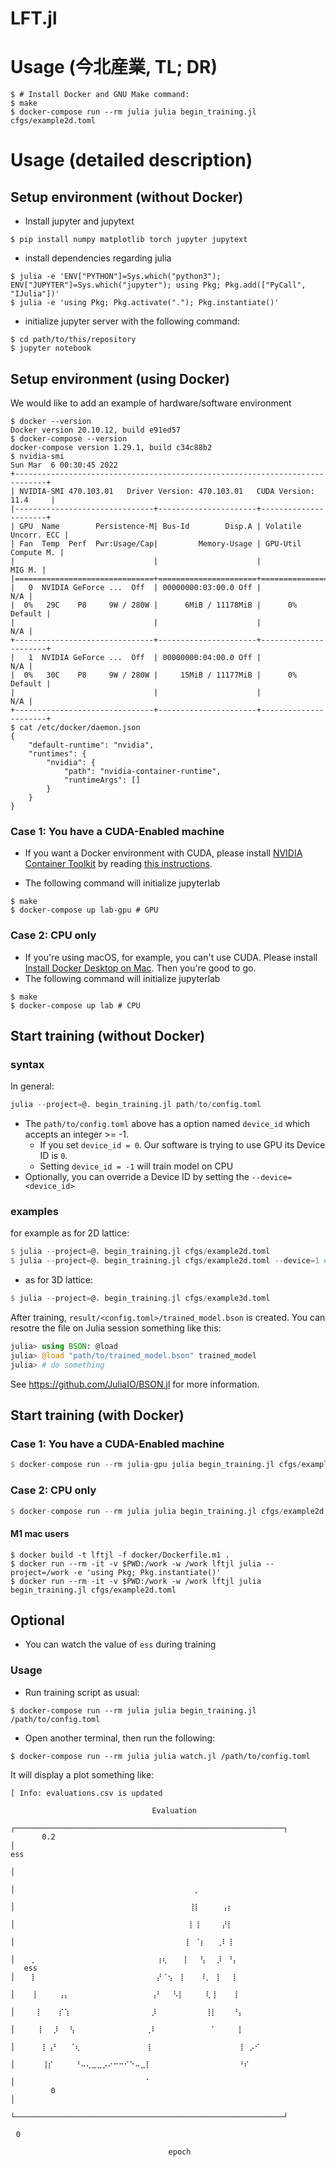# LFT.jl

# Usage (今北産業, TL; DR)


```console
$ # Install Docker and GNU Make command:
$ make
$ docker-compose run --rm julia julia begin_training.jl cfgs/example2d.toml
```

# Usage (detailed description)

## Setup environment (without Docker)

- Install jupyter and jupytext

```console
$ pip install numpy matplotlib torch jupyter jupytext
```

- install dependencies regarding julia

```console
$ julia -e 'ENV["PYTHON"]=Sys.which("python3"); ENV["JUPYTER"]=Sys.which("jupyter"); using Pkg; Pkg.add(["PyCall", "IJulia"])'
$ julia -e 'using Pkg; Pkg.activate("."); Pkg.instantiate()'
```

- initialize jupyter server with the following command:

```console
$ cd path/to/this/repository
$ jupyter notebook
```

## Setup environment (using Docker)

We would like to add an example of hardware/software environment

```console
$ docker --version
Docker version 20.10.12, build e91ed57
$ docker-compose --version
docker-compose version 1.29.1, build c34c88b2
$ nvidia-smi
Sun Mar  6 00:30:45 2022
+-----------------------------------------------------------------------------+
| NVIDIA-SMI 470.103.01   Driver Version: 470.103.01   CUDA Version: 11.4     |
|-------------------------------+----------------------+----------------------+
| GPU  Name        Persistence-M| Bus-Id        Disp.A | Volatile Uncorr. ECC |
| Fan  Temp  Perf  Pwr:Usage/Cap|         Memory-Usage | GPU-Util  Compute M. |
|                               |                      |               MIG M. |
|===============================+======================+======================|
|   0  NVIDIA GeForce ...  Off  | 00000000:03:00.0 Off |                  N/A |
|  0%   29C    P8     9W / 280W |      6MiB / 11178MiB |      0%      Default |
|                               |                      |                  N/A |
+-------------------------------+----------------------+----------------------+
|   1  NVIDIA GeForce ...  Off  | 00000000:04:00.0 Off |                  N/A |
|  0%   30C    P8     9W / 280W |     15MiB / 11177MiB |      0%      Default |
|                               |                      |                  N/A |
+-------------------------------+----------------------+----------------------+
$ cat /etc/docker/daemon.json
{
    "default-runtime": "nvidia",
    "runtimes": {
        "nvidia": {
            "path": "nvidia-container-runtime",
            "runtimeArgs": []
        }
    }
}
```

### Case 1: You have a CUDA-Enabled machine

- If you want a Docker environment with CUDA, please install [NVIDIA Container Toolkit](https://github.com/NVIDIA/nvidia-docker) by reading [this instructions](https://docs.nvidia.com/datacenter/cloud-native/container-toolkit/install-guide.html).

- The following command will initialize jupyterlab

```console
$ make
$ docker-compose up lab-gpu # GPU
```

### Case 2: CPU only

- If you're using macOS, for example, you can't use CUDA. Please install [Install Docker Desktop on Mac](https://docs.docker.com/desktop/mac/install/). Then you're good to go.
- The following command will initialize jupyterlab

```console
$ make
$ docker-compose up lab # CPU
```


## Start training (without Docker)

### syntax

In general:

```julia
julia --project=@. begin_training.jl path/to/config.toml
```

- The `path/to/config.toml` above has a option named `device_id` which accepts an integer >= -1. 
  - If you set `device_id = 0`. Our software is trying to use GPU its Device ID is `0`.
  - Setting `device_id = -1` will train model on CPU
- Optionally, you can override a Device ID by setting the `--device=<device_id>`

### examples

for example as for 2D lattice:

```julia
$ julia --project=@. begin_training.jl cfgs/example2d.toml
$ julia --project=@. begin_training.jl cfgs/example2d.toml --device=1 # train with GPU 1
```

- as for 3D lattice:

```julia
$ julia --project=@. begin_training.jl cfgs/example3d.toml
```

After training, `result/<config.toml>/trained_model.bson` is created. You can resotre the file on Julia session something like this:

```julia
julia> using BSON: @load
julia> @load "path/to/trained_model.bson" trained_model
julia> # do something
```

See https://github.com/JuliaIO/BSON.jl for more information.

## Start training (with Docker)

### Case 1: You have a CUDA-Enabled machine

```julia
$ docker-compose run --rm julia-gpu julia begin_training.jl cfgs/example3d.toml
```

### Case 2: CPU only

```julia
$ docker-compose run --rm julia julia begin_training.jl cfgs/example2d.toml
```

#### M1 mac users

```console
$ docker build -t lftjl -f docker/Dockerfile.m1 .
$ docker run --rm -it -v $PWD:/work -w /work lftjl julia --project=/work -e 'using Pkg; Pkg.instantiate()'
$ docker run --rm -it -v $PWD:/work -w /work lftjl julia begin_training.jl cfgs/example2d.toml
```

## Optional

- You can watch the value of `ess` during training

### Usage

- Run training script as usual:

```console
$ docker-compose run --rm julia julia begin_training.jl /path/to/config.toml
```

- Open another terminal, then run the following:

```console
$ docker-compose run --rm julia julia watch.jl /path/to/config.toml
```

It will display a plot something like:

```
[ Info: evaluations.csv is updated
           ⠀⠀⠀⠀⠀⠀⠀⠀⠀⠀⠀⠀⠀⠀⠀⠀⠀⠀⠀⠀⠀⠀⠀⠀⠀⠀Evaluation⠀⠀⠀⠀⠀⠀⠀⠀⠀⠀⠀⠀⠀⠀⠀⠀⠀⠀⠀⠀⠀⠀⠀⠀⠀⠀
           ┌────────────────────────────────────────────────────────────┐
       0.2 │⠀⠀⠀⠀⠀⠀⠀⠀⠀⠀⠀⠀⠀⠀⠀⠀⠀⠀⠀⠀⠀⠀⠀⠀⠀⠀⠀⠀⠀⠀⠀⠀⠀⠀⠀⠀⠀⠀⠀⠀⠀⠀⠀⠀⠀⠀⠀⠀⠀⠀⠀⠀⠀⠀⠀⠀⠀⠀⠀⠀│ ess
           │⠀⠀⠀⠀⠀⠀⠀⠀⠀⠀⠀⠀⠀⠀⠀⠀⠀⠀⠀⠀⠀⠀⠀⠀⠀⠀⠀⠀⠀⠀⠀⠀⠀⠀⠀⠀⠀⠀⠀⠀⠀⠀⠀⠀⠀⠀⠀⠀⠀⠀⠀⠀⠀⠀⠀⠀⠀⠀⠀⠀│
           │⠀⠀⠀⠀⠀⠀⠀⠀⠀⠀⠀⠀⠀⠀⠀⠀⠀⠀⠀⠀⠀⠀⠀⠀⠀⠀⠀⠀⠀⠀⠀⠀⠀⡀⠀⠀⠀⠀⠀⠀⠀⠀⠀⠀⠀⠀⠀⠀⠀⠀⠀⠀⠀⠀⠀⠀⠀⠀⠀⠀│
           │⠀⠀⠀⠀⠀⠀⠀⠀⠀⠀⠀⠀⠀⠀⠀⠀⠀⠀⠀⠀⠀⠀⠀⠀⠀⠀⠀⠀⠀⠀⠀⠀⢸⡇⠀⠀⠀⠀⢠⡆⠀⠀⠀⠀⠀⠀⠀⠀⠀⠀⠀⠀⠀⠀⠀⠀⠀⠀⠀⠀│
           │⠀⠀⠀⠀⠀⠀⠀⠀⠀⠀⠀⠀⠀⠀⠀⠀⠀⠀⠀⠀⠀⠀⠀⠀⠀⠀⠀⠀⠀⠀⠀⠀⡇⢸⠀⠀⠀⠀⡜⡇⠀⠀⠀⠀⠀⠀⠀⠀⠀⠀⠀⠀⠀⠀⠀⠀⠀⠀⠀⠀│
           │⠀⠀⠀⠀⠀⠀⠀⠀⠀⠀⠀⠀⠀⠀⠀⠀⠀⠀⠀⠀⠀⠀⠀⠀⠀⠀⠀⠀⠀⠀⠀⢸⠀⠈⡆⠀⠀⢀⠇⢸⠀⠀⠀⠀⠀⠀⠀⠀⠀⠀⠀⠀⠀⠀⠀⠀⠀⠀⠀⠀│
           │⠀⠀⠀⡀⠀⠀⠀⠀⠀⠀⠀⠀⠀⠀⠀⠀⠀⠀⠀⠀⠀⠀⠀⠀⠀⠀⢰⢆⠀⠀⠀⡇⠀⠀⢣⠀⠀⡸⠀⠘⡄⠀⠀⠀⠀⠀⠀⠀⠀⠀⠀⠀⠀⠀⠀⠀⠀⠀⠀⠀│
   ess     │⠀⠀⠀⡇⠀⠀⠀⠀⠀⠀⠀⠀⠀⠀⠀⠀⠀⠀⠀⠀⠀⠀⠀⠀⠀⠀⡜⠈⢢⠀⢸⠀⠀⠀⠸⡀⠀⡇⠀⠀⡇⠀⠀⠀⠀⠀⠀⠀⠀⠀⠀⠀⠀⠀⠀⠀⠀⠀⠀⠀│
           │⠀⠀⠀⢸⠀⠀⠀⠀⢠⡄⠀⠀⠀⠀⠀⠀⠀⠀⠀⠀⠀⠀⠀⠀⠀⢠⠃⠀⠀⠣⡇⠀⠀⠀⠀⢇⢸⠀⠀⠀⢸⠀⠀⠀⠀⠀⠀⠀⠀⠀⠀⠀⠀⠀⠀⠀⠀⠀⠀⠀│
           │⠀⠀⠀⠀⡇⠀⠀⠀⡎⢱⠀⠀⠀⠀⠀⠀⠀⠀⠀⠀⠀⠀⠀⠀⠀⡸⠀⠀⠀⠀⠀⠀⠀⠀⠀⢸⡇⠀⠀⠀⠘⡄⠀⠀⠀⠀⠀⠀⠀⠀⠀⠀⠀⠀⠀⠀⠀⠀⠀⠀│
           │⠀⠀⠀⠀⢸⠀⠀⡸⠀⠀⢣⠀⠀⠀⠀⠀⠀⠀⠀⠀⠀⠀⠀⠀⢀⠇⠀⠀⠀⠀⠀⠀⠀⠀⠀⠀⠁⠀⠀⠀⠀⡇⠀⠀⠀⠀⠀⠀⠀⠀⠀⠀⠀⠀⠀⠀⠀⠀⠀⠀│
           │⠀⠀⠀⠀⠀⡇⢠⠃⠀⠀⠈⢆⠀⠀⠀⠀⠀⠀⠀⠀⠀⠀⠀⠀⢸⠀⠀⠀⠀⠀⠀⠀⠀⠀⠀⠀⠀⠀⠀⠀⠀⢸⠀⡠⠊⠀⠀⠀⠀⠀⠀⠀⠀⠀⠀⠀⠀⠀⠀⠀│
           │⠀⠀⠀⠀⠀⢸⡎⠀⠀⠀⠀⠘⠤⢄⣀⣀⡠⠔⠒⠒⠊⠑⠤⣀⡇⠀⠀⠀⠀⠀⠀⠀⠀⠀⠀⠀⠀⠀⠀⠀⠀⠘⠎⠀⠀⠀⠀⠀⠀⠀⠀⠀⠀⠀⠀⠀⠀⠀⠀⠀│
           │⠀⠀⠀⠀⠀⠀⠀⠀⠀⠀⠀⠀⠀⠀⠀⠀⠀⠀⠀⠀⠀⠀⠀⠀⠁⠀⠀⠀⠀⠀⠀⠀⠀⠀⠀⠀⠀⠀⠀⠀⠀⠀⠀⠀⠀⠀⠀⠀⠀⠀⠀⠀⠀⠀⠀⠀⠀⠀⠀⠀│
         0 │⠀⠀⠀⠀⠀⠀⠀⠀⠀⠀⠀⠀⠀⠀⠀⠀⠀⠀⠀⠀⠀⠀⠀⠀⠀⠀⠀⠀⠀⠀⠀⠀⠀⠀⠀⠀⠀⠀⠀⠀⠀⠀⠀⠀⠀⠀⠀⠀⠀⠀⠀⠀⠀⠀⠀⠀⠀⠀⠀⠀│
           └────────────────────────────────────────────────────────────┘
           ⠀0⠀⠀⠀⠀⠀⠀⠀⠀⠀⠀⠀⠀⠀⠀⠀⠀⠀⠀⠀⠀⠀⠀⠀⠀⠀⠀⠀⠀⠀⠀⠀⠀⠀⠀⠀⠀⠀⠀⠀⠀⠀⠀⠀⠀⠀⠀⠀⠀⠀⠀⠀⠀⠀⠀⠀⠀⠀20⠀
           ⠀⠀⠀⠀⠀⠀⠀⠀⠀⠀⠀⠀⠀⠀⠀⠀⠀⠀⠀⠀⠀⠀⠀⠀⠀⠀⠀⠀⠀epoch⠀⠀⠀⠀⠀⠀⠀⠀⠀⠀⠀⠀⠀⠀⠀⠀⠀⠀⠀⠀⠀⠀⠀⠀⠀⠀⠀⠀
```
